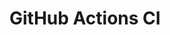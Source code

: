 # GitHub Actions CI
























































































































































































































































































































































































































































































































































































































































































































































































































































































































































































































































































































































































































































































































































































































































































































































































































































































































































































































































































































































































































